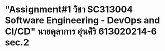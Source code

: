 # "Assignment#1 วิชา SC313004 Software Engineering - DevOps and CI/CD" นายตุลาการ อุ่นศิริ 613020214-6 sec.2

